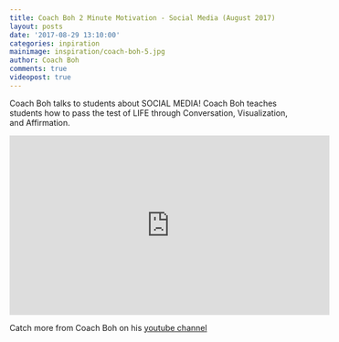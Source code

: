 ```yaml
---
title: Coach Boh 2 Minute Motivation - Social Media (August 2017)
layout: posts
date: '2017-08-29 13:10:00'
categories: inpiration
mainimage: inspiration/coach-boh-5.jpg
author: Coach Boh
comments: true
videopost: true
---
```


Coach Boh talks to students about SOCIAL MEDIA!  Coach Boh teaches students how to pass the test of LIFE through Conversation, Visualization, and Affirmation. 

<div class="embed-responsive embed-responsive-16by9">
  <iframe class="embed-responsive-item" width="560" height="315" src="https://www.youtube.com/embed/I9Qm54Ic1fw?enablejsapi=1&autoplay=0&cc_load_policy=0&iv_load_policy=3&loop=1&modestbranding=0&rel=0&showinfo=0&theme=dark&color=red&autohide=2&controls=2&playsinline=1" frameborder="0" allowfullscreen></iframe>
</div>

Catch more from Coach Boh on his <a href="https://www.youtube.com/coachboh" target="_blank">youtube channel</a>